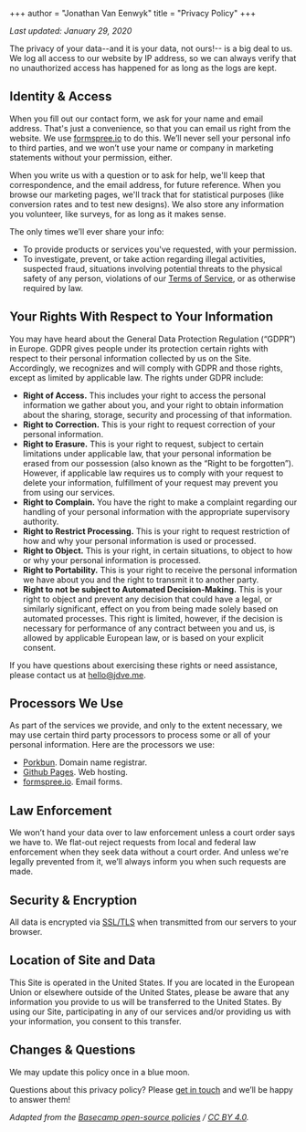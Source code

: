 +++
author = "Jonathan Van Eenwyk"
title = "Privacy Policy"
+++

*Last updated: January 29, 2020*

The privacy of your data--and it is your data, not ours!-- is a big deal to us.
We log all access to our website by IP address, so we can always verify that no
unauthorized access has happened for as long as the logs are kept.

## Identity & Access

When you fill out our contact form, we ask for your name and email address.
That's just a convenience, so that you can email us right from the website.  We
use [formspree.io](https://formspree.io/) to do this. We’ll never sell your
personal info to third parties, and we won’t use your name or company in
marketing statements without your permission, either.

When you write us with a question or to ask for help, we'll keep that
correspondence, and the email address, for future reference. When you browse our
marketing pages, we'll track that for statistical purposes (like conversion
rates and to test new designs). We also store any information you volunteer,
like surveys, for as long as it makes sense.

The only times we’ll ever share your info:

* To provide products or services you've requested, with your permission.
* To investigate, prevent, or take action regarding illegal activities,
  suspected fraud, situations involving potential threats to the physical safety
  of any person, violations of our [Terms of Service](/terms), or as
  otherwise required by law.

## Your Rights With Respect to Your Information

You may have heard about the General Data Protection Regulation (“GDPR”) in
Europe. GDPR gives people under its protection certain rights with respect to
their personal information collected by us on the Site. Accordingly, we
recognizes and will comply with GDPR and those rights, except as limited by
applicable law. The rights under GDPR include:

* **Right of Access.** This includes your right to access the personal
  information we gather about you, and your right to obtain information about
  the sharing, storage, security and processing of that information.
* **Right to Correction.** This is your right to request correction of your
  personal information.
* **Right to Erasure.** This is your right to request, subject to certain
  limitations under applicable law, that your personal information be erased
  from our possession (also known as the “Right to be forgotten”).  However, if
  applicable law requires us to comply with your request to delete your
  information, fulfillment of your request may prevent you from using our
  services.
* **Right to Complain.** You have the right to make a complaint regarding our
  handling of your personal information with the appropriate supervisory
  authority.
* **Right to Restrict Processing.** This is your right to request restriction of
  how and why your personal information is used or processed.
* **Right to Object.** This is your right, in certain situations, to object to
  how or why your personal information is processed.
* **Right to Portability.** This is your right to receive the personal
  information we have about you and the right to transmit it to another party.
* **Right to not be subject to Automated Decision-Making.** This is your right
  to object and prevent any decision that could have a legal, or similarly
  significant, effect on you from being made solely based on automated
  processes. This right is limited, however, if the decision is necessary for
  performance of any contract between you and us, is allowed by applicable
  European law, or is based on your explicit consent.

If you have questions about exercising these rights or need
assistance, please contact us at
[hello@jdve.me](mailto:hello@jdve.me).

## Processors We Use

As part of the services we provide, and only to the extent necessary, we may use
certain third party processors to process some or all of your personal
information. Here are the processors we use:

* [Porkbun](https://porkbun.com/). Domain name registrar.
* [Github Pages](https://pages.github.com/). Web hosting.
* [formspree.io](https://formspree.io/). Email forms.

## Law Enforcement

We won’t hand your data over to law enforcement unless a court order says we
have to. We flat-out reject requests from local and federal law enforcement when
they seek data without a court order. And unless we're legally prevented from
it, we’ll always inform you when such requests are made.

## Security & Encryption

All data is encrypted via
[SSL/TLS](https://en.wikipedia.org/wiki/Transport_Layer_Security) when
transmitted from our servers to your browser.

## Location of Site and Data

This Site is operated in the United States. If you are located in the European
Union or elsewhere outside of the United States, please be aware that any
information you provide to us will be transferred to the United States. By using
our Site, participating in any of our services and/or providing us with your
information, you consent to this transfer.

## Changes & Questions

We may update this policy once in a blue moon.

Questions about this privacy policy? Please [get in touch](mailto:hello@jdve.me)
and we’ll be happy to answer them!

*Adapted from the [Basecamp open-source policies](https://github.com/basecamp/policies) / [CC BY 4.0](https://creativecommons.org/licenses/by/4.0).*

